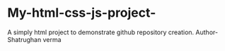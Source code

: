 # My-html-css-js-project-
A simply html project to demonstrate github repository creation. 
Author- Shatrughan verma

